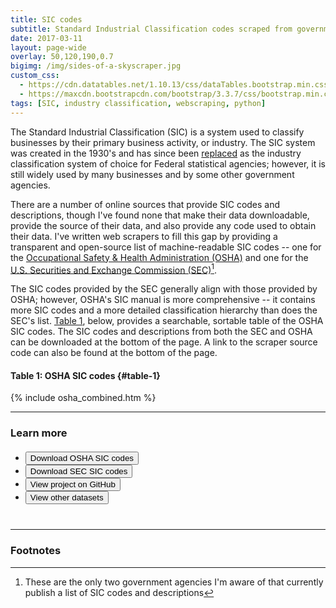 ```yaml
---
title: SIC codes
subtitle: Standard Industrial Classification codes scraped from government websites
date: 2017-03-11
layout: page-wide
overlay: 50,120,190,0.7
bigimg: /img/sides-of-a-skyscraper.jpg
custom_css:
  - https://cdn.datatables.net/1.10.13/css/dataTables.bootstrap.min.css
  - https://maxcdn.bootstrapcdn.com/bootstrap/3.3.7/css/bootstrap.min.css
tags: [SIC, industry classification, webscraping, python]
---
```


The Standard Industrial Classification (SIC) is a system used to classify businesses by their primary business activity, or industry. The SIC system was created in the 1930's and has since been [replaced](https://www.census.gov/eos/www/naics/faqs/faqs.html#q8) as the industry classification system of choice for Federal statistical agencies; however, it is still widely used by many businesses and by some other government agencies.

There are a number of online sources that provide SIC codes and descriptions, though I've found none that make their data downloadable, provide the source of their data, and also provide any code used to obtain their data. I've written web scrapers to fill this gap by providing a transparent and open-source list of machine-readable SIC codes -- one for the [Occupational Safety & Health Administration (OSHA)](https://www.osha.gov/pls/imis/sic_manual.html) and one for the [U.S. Securities and Exchange Commission (SEC)](https://www.sec.gov/info/edgar/siccodes.htm)[^1].

The SIC codes provided by the SEC generally align with those provided by OSHA; however, OSHA's SIC manual is more comprehensive -- it contains more SIC codes and a more detailed classification hierarchy than does the SEC's list. [Table 1](#table-1), below, provides a searchable, sortable table of the OSHA SIC codes. The SIC codes and descriptions from both the SEC and OSHA can be downloaded at the bottom of the page. A link to the scraper source code can also be found at the bottom of the page.

#### Table 1: OSHA SIC codes {#table-1}

<script src="/js/jquery-1.11.2.min.js"></script>
<script src="https://cdn.datatables.net/1.10.13/js/jquery.dataTables.min.js"></script>
<script src="https://cdn.datatables.net/1.10.13/js/dataTables.bootstrap.min.js"></script>
<script>
$(document).ready(function() {
    $('#osha-sic').DataTable();
} );
</script>

<div class="table-responsive">
{% include osha_combined.htm %}
</div>

-----------------------------------------------------------------------------

### Learn more
<ul class="list-inline dataset" style="margin: 20px 0 40px 0;">
<li>
<a href="https://raw.githubusercontent.com/rtlee9/SIC-list/master/data/osha_combined.csv" download>
  <button type="button" class="btn btn-primary btn-lg">
    <i class="fa fa-lg fa-download"></i>
      Download OSHA SIC codes
  </button>
</a>
</li>

<li>
<a href="https://raw.githubusercontent.com/rtlee9/SIC-list/master/data/sec_combined.csv" download>
  <button type="button" class="btn btn-primary btn-lg">
    <i class="fa fa-lg fa-download"></i>
      Download SEC SIC codes
  </button>
</a>
</li>

<li>
<a href="https://github.com/rtlee9/SIC-list">
  <button type="button" class="btn btn-primary btn-lg">
    <i class="fa fa-lg fa-github"></i>
      View project on GitHub
  </button>
</a>
</li>

<li>
<a href="/datasets">
  <button type="button" class="btn btn-primary btn-lg">
    <i class="fa fa-lg fa-database"></i>
      View other datasets
  </button>
</a>
</li>
</ul>

-----------------------------------------------------------------------------

### Footnotes
[^1]: These are the only two government agencies I'm aware of that currently publish a list of SIC codes and descriptions
